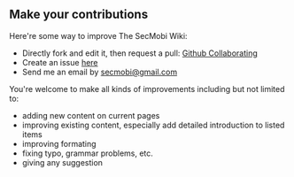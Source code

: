 ## Make your contributions

Here're some way to improve The SecMobi Wiki:

* Directly fork and edit it, then request a pull: [Github Collaborating](https://help.github.com/categories/collaborating/)
* Create an issue [here](https://github.com/secmobi/wiki.secmobi.com/issues)
* Send me an email by <secmobi@gmail.com>

You're welcome to make all kinds of improvements including but not limited to:
* adding new content on current pages
* improving existing content, especially add detailed introduction to listed items
* improving formating
* fixing typo, grammar problems, etc.
* giving any suggestion

